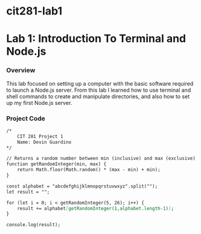 # cit281-lab1

# Lab 1: Introduction To Terminal and Node.js

### Overview
This lab focused on setting up a computer with the basic software required to launch a Node.js server. From this lab I learned how to use terminal and shell commands to create and manipulate directories, and also how to set up my first Node.js server.

### Project Code
```markdown
/*
    CIT 281 Project 1
    Name: Devin Guardino
*/

// Returns a random number between min (inclusive) and max (exclusive)
function getRandomInteger(min, max) {
    return Math.floor(Math.random() * (max - min) + min);
}

const alphabet = "abcdefghijklmnopqrstuvwxyz".split("");
let result = "";

for (let i = 0; i < getRandomInteger(5, 26); i++) {
    result += alphabet[getRandomInteger(1,alphabet.length-1)];
}

console.log(result);
```
